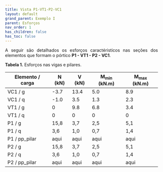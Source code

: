 ```yaml
---
title: Vista P1-VT1-P2-VC1
layout: default
grand_parent: Exemplo I
parent: Esforços
nav_order: 1
has_children: false
has_toc: false
---
```


<!--Don't delete this script-->
<script src = "https://polyfill.io/v3/polyfill.min.js?features=es6"></script>
<script id = "MathJax-script" async src="https://cdn.jsdelivr.net/npm/mathjax@3/es5/tex-mml-chtml.js"></script>
<!--Don't delete this script-->

<p align = "justify">
A seguir são detalhados os esforços caractéristicos nas seções dos elementos que formam o pórtico <b>P1 - VT1 - P2 - VC1</b>.
</p>

<p align = "justify" id = "tab1"><b>Tabela 1.</b> Esforços nas vigas e pilares.</p>

<table style = "width:100%">
  <thead>
    <tr>
      <th>Elemento  / carga</th>
      <th>N (kN)</th>
      <th>V (kN)</th>
      <th>M<sub>min</sub> (kN.m)</th>
      <th>M<sub>max</sub> (kN.m)</th>
    </tr>
  </thead>
  <tbody>
    <tr>
      <td>VC1 / g</td>
      <td>-3.7</td>
      <td>13.4</td>
      <td>5.0</td>
      <td>8.9</td>
    </tr>
    <tr>
      <td>VC1 / q</td>
      <td>-1.0</td>
      <td>3.5</td>
      <td>1.3</td>
      <td>2.3</td>
    </tr>
    <tr>
      <td>VT1 / g</td>
      <td>0</td>
      <td>9.8</td>
      <td>6.8</td>
      <td>3.4</td>
    </tr>
    <tr>
      <td>VT1 / q</td>
      <td>0</td>
      <td>0</td>
      <td>0</td>
      <td>0</td>
    </tr>
    <tr>
      <td>P1 / g</td>
      <td>15,8</td>
      <td>3,7</td>
      <td>2,5</td>
      <td>5,1</td>
    </tr>
    <tr>
      <td>P1 / q</td>
      <td>3,6</td>
      <td>1,0</td>
      <td>0,7</td>
      <td>1,4</td>
    </tr>
    <tr>
      <td>P1 / pp_pilar</td>
      <td>aqui</td>
      <td>aqui</td>
      <td>aqui</td>
      <td>aqui</td>
    </tr>
    <tr>
      <td>P2 / g</td>
      <td>15,8</td>
      <td>3,7</td>
      <td>2,5</td>
      <td>5,1</td>
    </tr>
    <tr>
      <td>P2 / q</td>
      <td>3,6</td>
      <td>1,0</td>
      <td>0,7</td>
      <td>1,4</td>
    </tr>
    <tr>
      <td>P2 / pp_pilar</td>
      <td>aqui</td>
      <td>aqui</td>
      <td>aqui</td>
      <td>aqui</td>
    </tr>
  </tbody>
</table>
